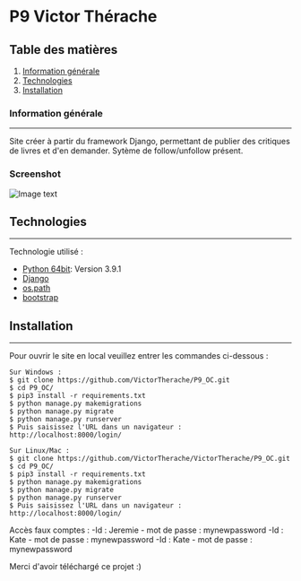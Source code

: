# P9 Victor Thérache
## Table des matières
1. [Information générale](#general-info)
2. [Technologies](#technologies)
3. [Installation](#installation)

### Information générale
***
Site créer à partir du framework Django, permettant de publier des critiques de livres et d'en demander. Sytème de follow/unfollow présent.
### Screenshot
![Image text](https://i.ibb.co/LC80vpd/banniere-op.png)
## Technologies
***
Technologie utilisé :
* [Python 64bit](https://www.python.org/downloads/release/python-391/): Version 3.9.1
* [Django](https://www.djangoproject.com/)
* [os.path](https://docs.python.org/3/library/os.path.html)
* [bootstrap](https://getbootstrap.com/)
## Installation
***
Pour ouvrir le site en local veuillez entrer les commandes ci-dessous :
```
Sur Windows : 
$ git clone https://github.com/VictorTherache/P9_OC.git
$ cd P9_OC/
$ pip3 install -r requirements.txt 
$ python manage.py makemigrations
$ python manage.py migrate
$ python manage.py runserver
$ Puis saisissez l'URL dans un navigateur : http://localhost:8000/login/
```
```
Sur Linux/Mac : 
$ git clone https://github.com/VictorTherache/VictorTherache/P9_OC.git
$ cd P9_OC/
$ pip3 install -r requirements.txt 
$ python manage.py makemigrations
$ python manage.py migrate
$ python manage.py runserver
$ Puis saisissez l'URL dans un navigateur : http://localhost:8000/login/
```
Accès faux comptes : 
  -Id : Jeremie - mot de passe : mynewpassword
  -Id : Kate - mot de passe : mynewpassword
  -Id : Kate - mot de passe : mynewpassword

Merci d'avoir téléchargé ce projet :) 
